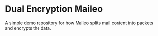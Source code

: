 # Dual Encryption Maileo

A simple demo repository for how Maileo splits mail content into packets and encrypts the data.
